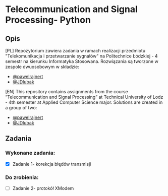 # Telecommunication and Signal Processing- Python
## Opis
[PL]
Repozytorium zawiera zadania w ramach realizacji przedmiotu "Telekomunikacja i przetwarzanie sygnałów" na Politechnice Łódzkiej - 4 semestr na kierunku Informatyka Stosowana. Rozwiązania są tworzone w zespole dwuosobowym w składzie:
- [@pawelrajnert](https://github.com/pawelrajnert)
- [@JDlubak](https://github.com/JDlubak)

[EN]
This repository contains assignments from the course “Telecommunication and Signal Processing” at Technical University of Lodz - 4th semester at Applied Computer Science major. Solutions are created in a group of two:
- [@pawelrajnert](https://github.com/pawelrajnert)
- [@JDlubak](https://github.com/JDlubak)
  
## Zadania

### Wykonane zadania:
- [x] Zadanie 1- korekcja błędów transmisji

### Do zrobienia:
- [ ] Zadanie 2- protokół XModem

